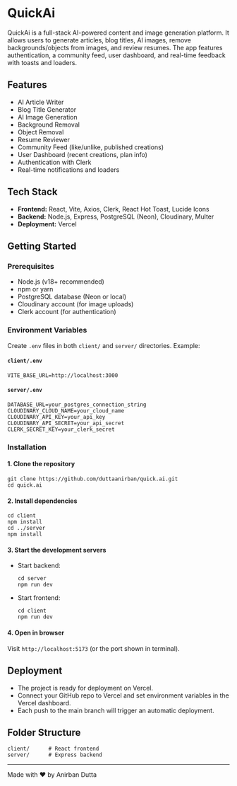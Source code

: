 # QuickAi

QuickAi is a full-stack AI-powered content and image generation platform. It allows users to generate articles, blog titles, AI images, remove backgrounds/objects from images, and review resumes. The app features authentication, a community feed, user dashboard, and real-time feedback with toasts and loaders.

## Features
- AI Article Writer
- Blog Title Generator
- AI Image Generation
- Background Removal
- Object Removal
- Resume Reviewer
- Community Feed (like/unlike, published creations)
- User Dashboard (recent creations, plan info)
- Authentication with Clerk
- Real-time notifications and loaders

## Tech Stack
- **Frontend:** React, Vite, Axios, Clerk, React Hot Toast, Lucide Icons
- **Backend:** Node.js, Express, PostgreSQL (Neon), Cloudinary, Multer
- **Deployment:** Vercel

## Getting Started

### Prerequisites
- Node.js (v18+ recommended)
- npm or yarn
- PostgreSQL database (Neon or local)
- Cloudinary account (for image uploads)
- Clerk account (for authentication)

### Environment Variables
Create `.env` files in both `client/` and `server/` directories. Example:

#### `client/.env`
```
VITE_BASE_URL=http://localhost:3000
```

#### `server/.env`
```
DATABASE_URL=your_postgres_connection_string
CLOUDINARY_CLOUD_NAME=your_cloud_name
CLOUDINARY_API_KEY=your_api_key
CLOUDINARY_API_SECRET=your_api_secret
CLERK_SECRET_KEY=your_clerk_secret
```

### Installation

#### 1. Clone the repository
```
git clone https://github.com/duttaanirban/quick.ai.git
cd quick.ai
```

#### 2. Install dependencies
```
cd client
npm install
cd ../server
npm install
```

#### 3. Start the development servers
- Start backend:
  ```
  cd server
  npm run dev
  ```
- Start frontend:
  ```
  cd client
  npm run dev
  ```

#### 4. Open in browser
Visit `http://localhost:5173` (or the port shown in terminal).

## Deployment
- The project is ready for deployment on Vercel.
- Connect your GitHub repo to Vercel and set environment variables in the Vercel dashboard.
- Each push to the main branch will trigger an automatic deployment.

## Folder Structure
```
client/      # React frontend
server/      # Express backend
```

---
Made with ❤️ by Anirban Dutta
